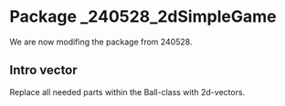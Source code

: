 # Package _240528_2dSimpleGame

We are now modifing the package from 240528.

## Intro vector
Replace all needed parts within the Ball-class with 2d-vectors.